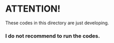 # ATTENTION!

These codes in this directory are just developing.
### I **do not** recommend to run the codes.
